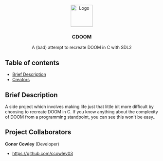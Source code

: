 
<p align="center">
  <a href="https://example.com/">
    <img src="assets/DOOM.png" alt="Logo" width=72 height=72>
  </a>

  <h3 align="center">CDOOM</h3>

  <p align="center">
   A (bad) attempt to recreate DOOM in C with SDL2
    <br>
  </p>
</p>


## Table of contents

- [Brief Description](#quick-start)
- [Creators](#project-creators)


## Brief Description
A side project which involves making life just that little bit more difficult by choosing to recreate DOOM in C.
If you know anything about the complexity of DOOM from a programming standpoint, you can see this won't be easy..

## Project Collaborators

**Conor Cowley** (Developer)

- <https://github.com/ccowley03>


